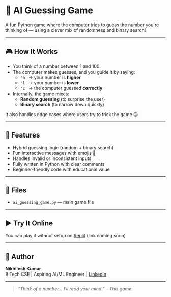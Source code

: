 # 🤖 AI Guessing Game

A fun Python game where the computer tries to guess the number you're thinking of — using a clever mix of randomness and binary search!

---

## 🎮 How It Works

- You think of a number between 1 and 100.
- The computer makes guesses, and you guide it by saying:
  - `'h'` → your number is **higher**
  - `'l'` → your number is **lower**
  - `'c'` → the computer guessed **correctly**
- Internally, the game mixes:
  - **Random guessing** (to surprise the user)
  - **Binary search** (to narrow down quickly)

It also handles edge cases where users try to trick the game 😉

---

## 📌 Features

- Hybrid guessing logic (random + binary search)
- Fun interactive messages with emojis 🎯
- Handles invalid or inconsistent inputs
- Fully written in Python with clear comments
- Beginner-friendly code with educational value

---

## 📂 Files

- `ai_guessing_game.py` — main game file

---

## ▶️ Try It Online

You can play it without setup on [Replit](#) (link coming soon)

---

## 🧠 Author

**Nikhilesh Kumar**  
B.Tech CSE | Aspiring AI/ML Engineer | [LinkedIn](www.linkedin.com/in/nikhilesh-chugh-065b35213)

---

> *“Think of a number... I’ll read your mind.” – This game.*


